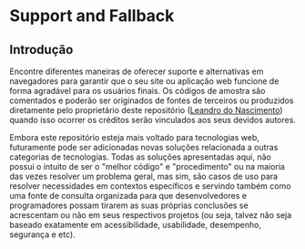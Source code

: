 # Support and Fallback

## Introdução

Encontre diferentes maneiras de oferecer suporte e alternativas em navegadores para garantir que o seu site ou aplicação web funcione de forma agradável para os usuários finais.
Os códigos de amostra são comentados e poderão ser originados de fontes de terceiros ou produzidos diretamente pelo proprietário deste repositório ([Leandro do Nascimento](https://github.com/ledevwd))
quando isso ocorrer os créditos serão vinculados aos seus devidos autores.

Embora este repositório esteja mais voltado para tecnologias web, futuramente pode ser adicionadas novas soluções relacionada a outras categorias de tecnologias. Todas as
soluções apresentadas aqui, não possui o intuito de ser o "melhor código" e "procedimento" ou na maioria das vezes resolver um problema geral, mas sim, são casos de uso
para resolver necessidades em contextos específicos e servindo também como uma fonte de consulta organizada para que desenvolvedores e programadores possam tirarem as suas
próprias conclusões se acrescentam ou não em seus respectivos projetos (ou seja, talvez não seja baseado exatamente em acessibilidade, usabilidade, desempenho, segurança e etc).
